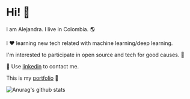 # Hi! :wave:

I am Alejandra. I live in Colombia. :earth_americas:

I :heart: learning new tech related with machine learning/deep learning. 

I'm interested to participate in open source and tech for good causes. :full_moon_with_face:

:speech_balloon: Use [linkedin](https://www.linkedin.com/in/alejandra-berbesi-becerra/) to contact me.

This is my [portfolio](https://alejandraberbesi.github.io/) :space_invader:

![Anurag's github stats](https://github-readme-stats.vercel.app/api?username=alejandraberbesi&hide=stars,issues&count_private=true&show_icons=true&theme=cobalt)
